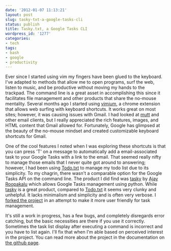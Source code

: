 ```yaml
---
date: '2012-01-07 11:13:21'
layout: post
slug: tasky-txt-a-google-tasks-cli
status: publish
title: Tasky.txt, a Google Tasks CLI
wordpress_id: '1277'
categories:
- tech
tags:
- bash
- google
- productivity
---
```


Ever since I started using vim my fingers have been glued to the keyboard. I've adapted to methods that allow me to open programs, surf the web, listen to music, and be productive without moving my hands to the trackpad. The command line is a great asset in accomplishing this since it facilitates file management and other products that share the no-mouse mentality. Several months ago I started using [vimium](http://vimium.github.com/), a chrome extension that allows web surfing with keyboard shortcuts. It works great on most sites; however, it was causing issues with Gmail. I had looked at [mutt](http://www.mutt.org/) and other email clients, but I really appreciated the rich features, images, and HTML content that Gmail allowed for. Fortunately, Google has glimpsed at the beauty of the no-mouse mindset and created customizable keyboard shortcuts for Gmail.

One of the cool features I noted when I was exploring these shortcuts is that you can press 'T' on a message to automatically add a email-associated task to your Google Tasks with a link to the email. That seemed really nifty to manage those emails that I never quite got around to answering; however, I had been using [Todo.txt](http://todotxt.com/) to manage my todo list due to its simplicity. To my chagrin, there wasn't a comparable option for the Google Tasks API on the command line. The product I did find was [tasky](https://github.com/jrupac/tasky) by [Ajay Roopakalu](http://jrupac.wordpress.com/) which allows Google Tasks management using python. While [tasky](https://github.com/jrupac/tasky) is a great product, compared to [Todo.txt](http://todotxt.com/) it seems very clunky and unhelpful. It lacks minimalism and simplicity and is often very verbose. I [forked the project](https://github.com/connermcd/tasky) in an attempt to make it more user friendly for task management.

It's still a work in progress, has a few bugs, and completely disregards error catching, but the basic necessities are there if you use it correctly. Sometimes the task list display after executing a command is incorrect and you have to list again. I'll fix that when I'm able based on perceived interest in the project. You can read more about the project in the documentation on [the github page](https://github.com/connermcd/tasky).
